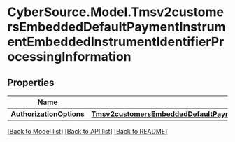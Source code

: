 # CyberSource.Model.Tmsv2customersEmbeddedDefaultPaymentInstrumentEmbeddedInstrumentIdentifierProcessingInformation
## Properties

Name | Type | Description | Notes
------------ | ------------- | ------------- | -------------
**AuthorizationOptions** | [**Tmsv2customersEmbeddedDefaultPaymentInstrumentEmbeddedInstrumentIdentifierProcessingInformationAuthorizationOptions**](Tmsv2customersEmbeddedDefaultPaymentInstrumentEmbeddedInstrumentIdentifierProcessingInformationAuthorizationOptions.md) |  | [optional] 

[[Back to Model list]](../README.md#documentation-for-models) [[Back to API list]](../README.md#documentation-for-api-endpoints) [[Back to README]](../README.md)


